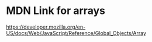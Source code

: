 # MDN Link for arrays
https://developer.mozilla.org/en-US/docs/Web/JavaScript/Reference/Global_Objects/Array

